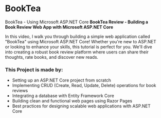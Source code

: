 # BookTea
BookTea - Using Microsoft ASP.NET Core
**BookTea Review - Building a Book Review Web App with Microsoft ASP.NET Core**

In this video, I walk you through building a simple web application called "BookTea" using Microsoft ASP.NET Core! Whether you're new to ASP.NET or looking to enhance your skills, this tutorial is perfect for you. We'll dive into creating a robust book review platform where users can share their thoughts, rate books, and discover new reads.

### This Project is made by:
- Setting up an ASP.NET Core project from scratch
- Implementing CRUD (Create, Read, Update, Delete) operations for book reviews
- Integrating a database with Entity Framework Core
- Building clean and functional web pages using Razor Pages
- Best practices for designing scalable web applications with ASP.NET Core
